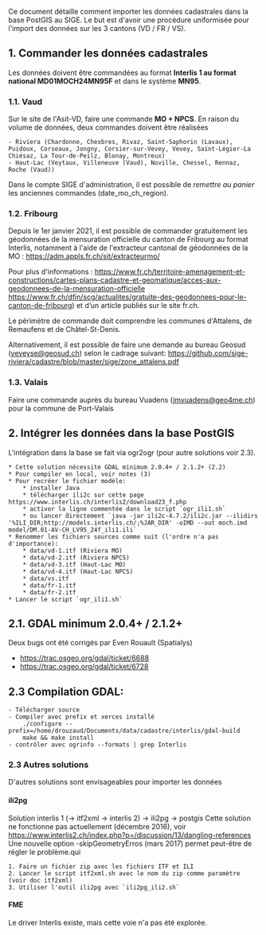 

Ce document détaille comment importer les données cadastrales dans la base PostGIS au SIGE.
Le but est d'avoir une procédure uniformisée pour l'import des données sur les 3 cantons (VD / FR / VS).


## 1. Commander les données cadastrales

Les données doivent être commandées au format **Interlis 1 au format national MD01MOCH24MN95F** et dans le système **MN95**.

### 1.1. Vaud

Sur le site de l'Asit-VD, faire une commande **MO + NPCS**. En raison du volume de données, deux commandes doivent être réalisées

	- Riviera (Chardonne, Chexbres, Rivaz, Saint-Saphorin (Lavaux), Puidoux, Corseaux, Jongny, Corsier-sur-Vevey, Vevey, Saint-Légier-La Chiésaz, La Tour-de-Peilz, Blonay, Montreux)
	- Haut-Lac (Veytaux, Villeneuve (Vaud), Noville, Chessel, Rennaz, Roche (Vaud))

Dans le compte SIGE d'administration, il est possible de *remettre au panier* les anciennes commandes (date_mo_ch_region).

### 1.2. Fribourg

Depuis le 1er janvier 2021, il est possible de commander gratuitement les géodonnées de la mensuration officielle du canton de Fribourg au format Interlis, notamment à l'aide de l'extracteur cantonal de géodonnées de la MO : 
https://adm.appls.fr.ch/sit/extracteurmo/

Pour plus d'informations :
https://www.fr.ch/territoire-amenagement-et-constructions/cartes-plans-cadastre-et-geomatique/acces-aux-geodonnees-de-la-mensuration-officielle
https://www.fr.ch/dfin/scg/actualites/gratuite-des-geodonnees-pour-le-canton-de-fribourg) et d’un article  publiés sur le site fr.ch.

Le périmètre de commande doit comprendre les communes d'Attalens, de Remaufens et de Châtel-St-Denis.

Alternativement, il est possible de faire une demande au bureau Geosud (veveyse@geosud.ch) selon le cadrage suivant: https://github.com/sige-riviera/cadastre/blob/master/sige/zone_attalens.pdf

### 1.3. Valais

Faire une commande auprès du bureau Vuadens (jmvuadens@geo4me.ch) pour la commune de Port-Valais


## 2. Intégrer les données dans la base PostGIS

L'intégration dans la base se fait via ogr2ogr (pour autre solutions voir 2.3).

	* Cette solution nécessite GDAL minimum 2.0.4+ / 2.1.2+ (2.2)
	* Pour compiler en local, voir notes (3)
	* Pour recréer le fichier modèle:
		* installer Java
		* télécharger ili2c sur cette page https://www.interlis.ch/interlis2/download23_f.php
		* activer la ligne commentée dans le script `ogr_ili1.sh`
		* ou lancer ̀directement ̀ java -jar ili2c-4.7.2/ili2c.jar --ilidirs '%ILI_DIR;http://models.interlis.ch/;%JAR_DIR' -oIMD --out moch.imd model/DM.01-AV-CH_LV95_24f_ili1.ili`
	* Renommer les fichiers sources comme suit (l'ordre n'a pas d'importance):
		* data/vd-1.itf (Riviera MO)
		* data/vd-2.itf (Riviera NPCS)
		* data/vd-3.itf (Haut-Lac MO)
		* data/vd-4.itf (Haut-Lac NPCS)
		* data/vs.itf
		* data/fr-1.itf
		* data/fr-2.itf
	* Lancer le script `ogr_ili1.sh`


## 2.1. GDAL minimum 2.0.4+ / 2.1.2+

Deux bugs ont été corrigés par Even Rouault (Spatialys)

* https://trac.osgeo.org/gdal/ticket/6688
* https://trac.osgeo.org/gdal/ticket/6728

## 2.3 Compilation GDAL:
	- Télécharger source
	- Compiler avec prefix et xerces installé
		./configure --prefix=/home/drouzaud/Documents/data/cadastre/interlis/gdal-build
		make && make install
	- contrôler avec ogrinfo --formats | grep Interlis



### 2.3 Autres solutions

D'autres solutions sont envisageables pour importer les données

#### ili2pg

Solution interlis 1 (-> itf2xml -> interlis 2) -> ili2pg -> postgis
Cette solution ne fonctionne pas actuellement (décembre 2016), voir https://www.interlis2.ch/index.php?p=/discussion/13/dangling-references
Une nouvelle option -skipGeometryErros (mars 2017) permet peut-être de régler le problème.qui

	1. Faire un fichier zip avec les fichiers ITF et ILI
	2. Lancer le script itf2xml.sh avec le nom du zip comme paramètre (voir doc itf2xml)
	3. Utiliser l'outil ili2pg avec `ili2pg_ili2.sh`

#### FME

Le driver Interlis existe, mais cette voie n'a pas été explorée.
